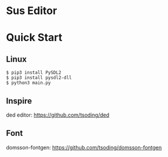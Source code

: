 # Sus Editor

# Quick Start

## Linux

```console
$ pip3 install PySDL2
$ pip3 install pysdl2-dll
$ python3 main.py
```

## Inspire

ded editor: https://github.com/tsoding/ded

## Font

domsson-fontgen: https://github.com/tsoding/domsson-fontgen
